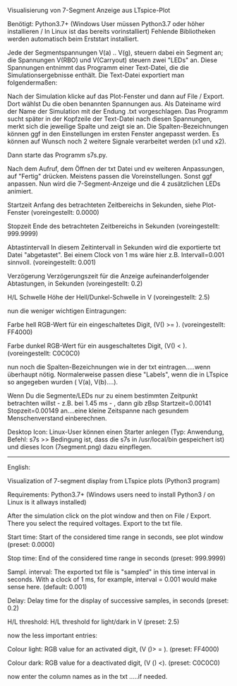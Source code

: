 Visualisierung von 7-Segment Anzeige aus LTspice-Plot

Benötigt: Python3.7+ (Windows User müssen Python3.7 oder höher installieren / In Linux ist das bereits vorinstalliert)
Fehlende Bibliotheken werden automatisch beim Erststart installiert.

Jede der Segmentspannungen V(a) .. V(g), steuern dabei ein Segment an; die Spannungen V(RBO) und V(Carryout) steuern zwei "LEDs" an. Diese Spannungen entnimmt das Programm einer Text-Datei, die die Simulationsergebnisse enthält. Die Text-Datei exportiert man folgendermaßen:

Nach der Simulation klicke auf das Plot-Fenster und dann auf File / Export. Dort wählst Du die oben benannten Spannungen aus. Als Dateiname wird der Name der Simulation mit der Endung .txt vorgeschlagen. Das Programm sucht später in der Kopfzeile der Text-Datei nach diesen Spannungen, merkt sich die jeweilige Spalte und zeigt sie an. Die Spalten-Bezeichnungen können ggf in den Einstellungen im ersten Fenster angepasst werden. Es können auf Wunsch noch 2 weitere Signale verarbeitet werden (x1 und x2).

Dann starte das Programm s7s.py.

Nach dem Aufruf, dem Öffnen der txt Datei und ev weiteren Anpassungen, auf "Fertig" drücken. Meistens passen die Voreinstellungen. Sonst ggf anpassen. Nun wird die 7-Segment-Anzeige und die 4 zusätzlichen LEDs animiert.

Startzeit Anfang des betrachteten Zeitbereichs in Sekunden, siehe Plot-Fenster (voreingestellt: 0.0000)

Stopzeit Ende des betrachteten Zeitbereichs in Sekunden (voreingestellt: 999.9999)

Abtastintervall In diesem Zeitintervall in Sekunden wird die exportierte txt Datei "abgetastet". Bei einem Clock von 1 ms wäre hier z.B. Intervall=0.001 sinnvoll. (voreingestellt: 0.001)

Verzögerung Verzögerungszeit für die Anzeige aufeinanderfolgender Abtastungen, in Sekunden (voreingestellt: 0.2)

H/L Schwelle Höhe der Hell/Dunkel-Schwelle in V (voreingestellt: 2.5)

nun die weniger wichtigen Eintragungen:

Farbe hell RGB-Wert für ein eingeschaltetes Digit, (V(<Segment>) >= <Schwelle>). (voreingestellt: FF4000)
  
Farbe dunkel RGB-Wert für ein ausgeschaltetes Digit, (V(<Segment>) < <Schwelle>).(voreingestellt: C0C0C0)
  
nun noch die Spalten-Bezeichnungen wie in der txt eintragen.....wenn überhaupt nötig. Normalerweise passen diese "Labels", wenn die in LTspice so angegeben wurden ( V(a), V(b)....).

Wenn Du die Segmente/LEDs nur zu einem bestimmten Zeitpunkt betrachten willst - z.B. bei 1.45 ms - , dann gib zBsp Startzeit=0.00141 Stopzeit=0.00149 an....eine kleine Zeitspanne nach gesundem Menschenverstand einberechnen.

Desktop Icon: Linux-User können einen Starter anlegen (Typ: Anwendung, Befehl: s7s >> Bedingung ist, dass die s7s in /usr/local/bin gespeichert ist) und dieses Icon (7segment.png) dazu einpflegen.  
  
-----------------------------------------
  
English:  

Visualization of 7-segment display from LTspice plots (Python3 program)

Requirements: Python3.7+ (Windows users need to install Python3 / on Linux is it allways installed)

After the simulation click on the plot window and then on File / Export.
There you select the required voltages.
Export to the txt file.
  
Start time: Start of the considered time range in seconds, see plot window (preset: 0.0000)
  
Stop time: End of the considered time range in seconds (preset: 999.9999)
  
Sampl. interval: The exported txt file is "sampled" in this time interval in seconds. With a clock of 1 ms, for example, interval = 0.001 would make sense here. (default: 0.001)
  
Delay: Delay time for the display of successive samples, in seconds (preset: 0.2)
  
H/L threshold: H/L threshold for light/dark in V (preset: 2.5)
  
now the less important entries:
  
Colour light: RGB value for an activated digit, (V (<Segment>)> = <Threshold>). (preset: FF4000)
  
Colour dark: RGB value for a deactivated digit, (V (<Segment>) <<Threshold>). (preset: C0C0C0)
  
now enter the column names as in the txt .....if needed.
